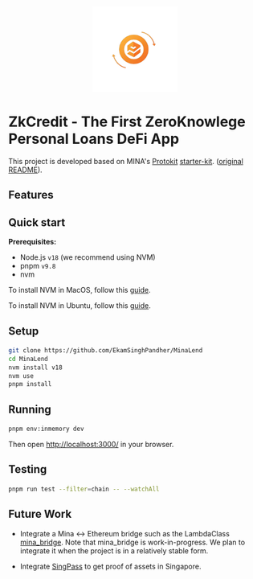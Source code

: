<div align="center">
    <img alt="MINALEND" width="170" height="170" src="apps/web/public/logo.png"/>
</div>

# ZkCredit - The First ZeroKnowlege Personal Loans DeFi App

This project is developed based on MINA's [Protokit](https://github.com/proto-kit) [starter-kit](https://github.com/proto-kit/starter-kit). ([original README](https://github.com/proto-kit/starter-kit/blob/develop/README.md)).

## Features


## Quick start

**Prerequisites:**

- Node.js `v18` (we recommend using NVM)
- pnpm `v9.8`
- nvm

To install NVM in MacOS, follow this [guide](https://sukiphan.medium.com/how-to-install-nvm-node-version-manager-on-macos-d9fe432cc7db).

To install NVM in Ubuntu, follow this [guide](https://github.com/nvm-sh/nvm?tab=readme-ov-file#installing-and-updating).

## Setup

```zsh
git clone https://github.com/EkamSinghPandher/MinaLend
cd MinaLend
nvm install v18
nvm use
pnpm install
```


## Running

```zsh
pnpm env:inmemory dev
```

Then open [http://localhost:3000/](http://localhost:3000/) in your browser.

## Testing

```zsh
pnpm run test --filter=chain -- --watchAll
```

## Future Work
- Integrate a Mina <-> Ethereum bridge such as the LambdaClass [mina_bridge](https://github.com/lambdaclass/mina_bridge). Note that mina_bridge is work-in-progress. We plan to integrate it when the project is in a relatively stable form.

- Integrate [SingPass](https://api.singpass.gov.sg/) to get proof of assets in Singapore.